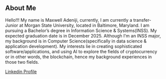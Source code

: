 ## About Me
Hello!!! My name is Maxwell Adeniji, currently, I am currently a transfer-Junior at Morgan State University, located in Baltimore, Maryland. I am pursuing a Bachelor’s degree in Information Science & Systems(INSS). My expected graduation date is in December 2025. Although I'm an INSS major, my background is in Computer Science(specifically in data science & application development). My interests lie in creating sophisticated software/applications, and using AI to explore the fields of cryptocurrency or in other words, the blockchain, hence my background experiences in those two fields.

[Linkedin Profile](https://www.linkedin.com/in/maxwell-adeniji-149330245/)

